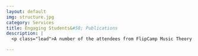 ```yaml
---
layout: default
img: structure.jpg
category: Services
title: Engaging Students&#58; Publications
description: |
  <p class="lead">A number of the attendees from FlipCamp Music Theory 2013 joined together to form the editorial board for a new project, a crowdsourced ebook on student-centered pedagogy in university-level music courses. The result of that project is <i>Engaging Students: Essays in Music Pedagogy</i>.<br/><br/>There are two volumes published to date: <br/><br/><a href="http://flipcamp.org/engagingstudents/">Volume 1 (2013)</a><br/><a href="http://flipcamp.org/engagingstudents2/">Volume 2 (2014)</a></p>

---
```

